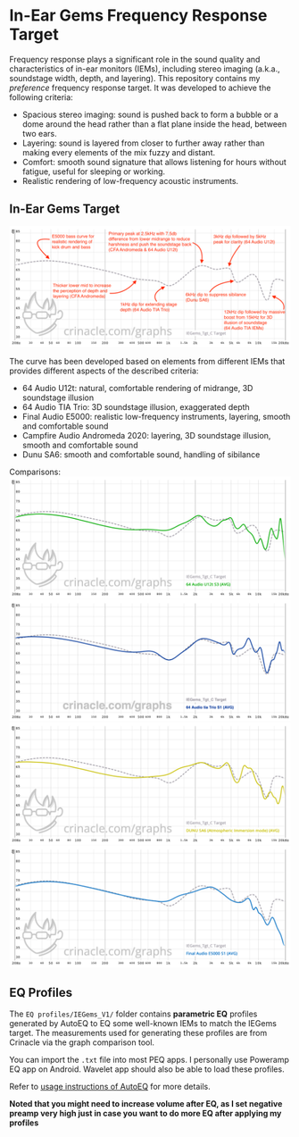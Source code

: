 # In-Ear Gems Frequency Response Target

Frequency response plays a significant role in the sound quality and characteristics of in-ear monitors (IEMs), including stereo imaging (a.k.a., soundstage width, depth, and layering). This repository contains my *preference* frequency response target. It was developed to achieve the following criteria: 

- Spacious stereo imaging: sound is pushed back to form a bubble or a dome around the head rather than a flat plane inside the head, between two ears.
- Layering: sound is layered from closer to further away rather than making every elements of the mix fuzzy and distant.
- Comfort: smooth sound signature that allows listening for hours without fatigue, useful for sleeping or working.
- Realistic rendering of low-frequency acoustic instruments.

## In-Ear Gems Target

![target](Target/IEGems_V1/target.png)

The curve has been developed based on elements from different IEMs that provides different aspects of the described criteria:
- 64 Audio U12t: natural, comfortable rendering of midrange, 3D soundstage illusion
- 64 Audio TIA Trio: 3D soundstage illusion, exaggerated depth
- Final Audio E5000: realistic low-frequency instruments, layering, smooth and comfortable sound
- Campfire Audio Andromeda 2020: layering, 3D soundstage illusion, smooth and comfortable sound
- Dunu SA6: smooth and comfortable sound, handling of sibilance

Comparisons:
![vsU12t](Target/IEGems_V1/vs-u12t.png)
![vsTrio](Target/IEGems_V1/vs-trio.png)
![vsSA6](Target/IEGems_V1/vs-sa6.png)
![vsE5000](Target/IEGems_V1/vs-e5000.png)

## EQ Profiles

The `EQ profiles/IEGems_V1/` folder contains **parametric EQ** profiles generated by AutoEQ to EQ some well-known IEMs to match the IEGems target. The measurements used for generating these profiles are from Crinacle via the graph comparison tool. 

You can import the `.txt` file into most PEQ apps. I personally use Poweramp EQ app on Android. Wavelet app should also be able to load these profiles. 

Refer to [usage instructions of AutoEQ](https://github.com/jaakkopasanen/AutoEq#usage) for more details. 

**Noted that you might need to increase volume after EQ, as I set negative preamp very high just in case you want to do more EQ after applying my profiles**
